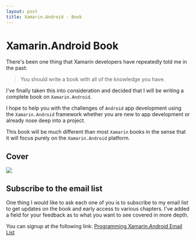 ```yaml
---
layout: post
title: Xamarin.Android - Book
---
```


# Xamarin.Android Book

There's been one thing that Xamarin developers have repeatedly told me in the past:

> You should write a book with all of the knowledge you have.

I've finally taken this into consideration and decided that I will be writing a complete
book on `Xamarin.Android`.

I hope to help you with the challenges of `Android` app development using the `Xamarin.Android` framework whether
you are new to app development or already nose deep into a project.

This book will be much different than most `Xamarin` books in the sense that it will focus purely on the `Xamarin.Android`
platform.

## Cover

![](http://i.imgur.com/qy6SCRr.png)

## Subscribe to the email list

One thing I would like to ask each one of you is to subscribe to my email list to get updates on the book and early access to various chapters. 
I've added a field for your feedback as to what you want to see covered in more depth.

You can signup at the following link: [Programming Xamarin.Android Email List](http://eepurl.com/cz_fj1)